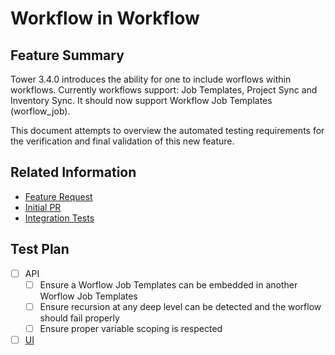 # Workflow in Workflow

## Feature Summary

Tower 3.4.0 introduces the ability for one to include worflows within workflows.
Currently workflows support: Job Templates, Project Sync and Inventory Sync.
It should now support Workflow Job Templates (worflow_job).

This document attempts to overview the automated testing requirements for the verification and final validation of this new feature.


## Related Information

  * [Feature Request](https://github.com/ansible/awx/issues/2252)
  * [Initial PR](https://github.com/ansible/awx/pull/2352)
  * [Integration Tests](https://github.com/ansible/tower-qa/pull/2222)


## Test Plan

  * [ ] API
    * [ ] Ensure a Worflow Job Templates can be embedded in another Worflow Job Templates
    * [ ] Ensure recursion at any deep level can be detected and the worflow should fail properly
    * [ ] Ensure proper variable scoping is respected
  * [ ] [UI](https://docs.google.com/document/d/1VaBHxIzvqCH03pD2xkvB-PrP8e96oGeJBFpXdi6Q93Q/edit) 
